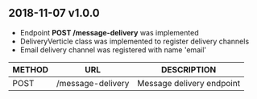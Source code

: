 ## 2018-11-07 v1.0.0
 * Endpoint **POST /message-delivery** was implemented
 * DeliveryVerticle class was implemented to register delivery channels
 * Email delivery channel was registered with name 'email'
 
 | METHOD |  URL                          | DESCRIPTION                                                       |
 |--------|-------------------------------|-------------------------------------------------------------------|
 | POST   | /message-delivery             | Message delivery endpoint                                         |
